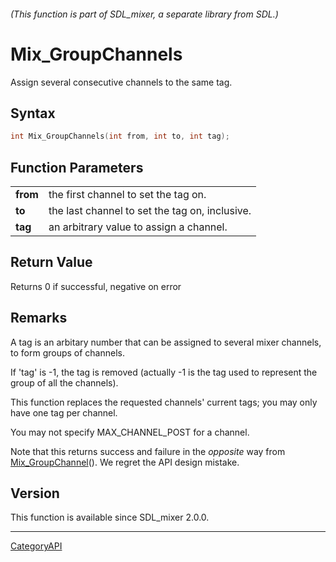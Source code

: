 ###### (This function is part of SDL_mixer, a separate library from SDL.)
# Mix_GroupChannels

Assign several consecutive channels to the same tag.

## Syntax

```c
int Mix_GroupChannels(int from, int to, int tag);

```

## Function Parameters

|              |                                                |
| ------------ | ---------------------------------------------- |
| **from**     | the first channel to set the tag on.           |
| **to**       | the last channel to set the tag on, inclusive. |
| **tag**      | an arbitrary value to assign a channel.        |

## Return Value

Returns 0 if successful, negative on error

## Remarks

A tag is an arbitary number that can be assigned to several mixer channels,
to form groups of channels.

If 'tag' is -1, the tag is removed (actually -1 is the tag used to
represent the group of all the channels).

This function replaces the requested channels' current tags; you may only
have one tag per channel.

You may not specify MAX_CHANNEL_POST for a channel.

Note that this returns success and failure in the _opposite_ way from
[Mix_GroupChannel](Mix_GroupChannel)(). We regret the API design mistake.

## Version

This function is available since SDL_mixer 2.0.0.

----
[CategoryAPI](CategoryAPI)


